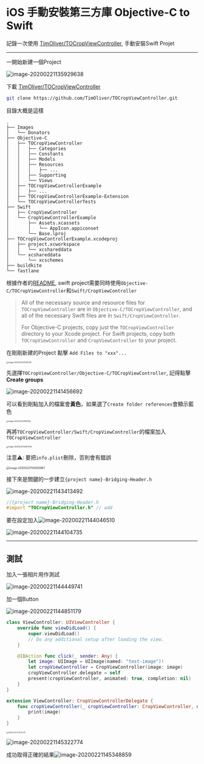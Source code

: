 # iOS 手動安裝第三方庫 Objective-C to Swift

記錄一次使用 [TimOliver/TOCropViewController](https://github.com/TimOliver/TOCropViewController), 手動安裝Swift Projet

-----

一開始新建一個Project

![image-20200221135929638](/Users/wingch/Try/notes/docs/content/iOS/media/image-20200221135929638.png)

下載 [TimOliver/TOCropViewController](https://github.com/TimOliver/TOCropViewController)

```bash
git clone https://github.com/TimOliver/TOCropViewController.git
```

目錄大概是這樣

```
.
├── Images
│   └── Donators
├── Objective-C
│   ├── TOCropViewController
│   │   ├── Categories
│   │   ├── Constants
│   │   ├── Models
│   │   ├── Resources
│   │   │   ├── ...
│   │   ├── Supporting
│   │   └── Views
│   ├── TOCropViewControllerExample
│   │   ├── ...
│   ├── TOCropViewControllerExample-Extension
│   └── TOCropViewControllerTests
├── Swift
│   ├── CropViewController
│   └── CropViewControllerExample
│       ├── Assets.xcassets
│       │   └── AppIcon.appiconset
│       └── Base.lproj
├── TOCropViewControllerExample.xcodeproj
│   ├── project.xcworkspace
│   │   └── xcshareddata
│   └── xcshareddata
│       └── xcschemes
├── buildkite
└── fastlane
```

根據作者的[README](https://github.com/TimOliver/TOCropViewController#installation), swift project需要同時使用`Objective-C/TOCropViewController`和`Swift/CropViewController`

> All of the necessary source and resource files for `TOCropViewController` are in `Objective-C/TOCropViewController`, and all of the necessary Swift files are in `Swift/CropViewController`.
>
> For Objective-C projects, copy just the `TOCropViewController` directory to your Xcode project. For Swift projects, copy both `TOCropViewController` and `CropViewController` to your project.

在剛剛新建的Project 點擊 `Add Files to "xxx"...`

<img src="/Users/wingch/Try/notes/docs/content/iOS/media/image-20200221141329728.png" alt="image-20200221141329728" style="zoom:33%;" />

先選擇`TOCropViewController/Objective-C/TOCropViewController`, 記得點擊**Create groups**

![image-20200221141456692](/Users/wingch/Try/notes/docs/content/iOS/media/image-20200221141456692.png)

可以看到剛點加入的檔䅁會**黃色**，如果選了`Create folder references`會顯示藍色

<img src="/Users/wingch/Try/notes/docs/content/iOS/media/image-20200221141814561.png" alt="image-20200221141814561" style="zoom:33%;" />

再將`TOCropViewController/Swift/CropViewController`的檔案加入`TOCropViewController`

<img src="/Users/wingch/Try/notes/docs/content/iOS/media/image-20200221142954796.png" alt="image-20200221142954796" style="zoom:33%;" />

注意⚠️: 要把`info.plist`刪除，否則會有錯誤

<img src="/Users/wingch/Try/notes/docs/content/iOS/media/image-20200221143050987.png" alt="image-20200221143050987" style="zoom:50%;" />

接下來是關鍵的一步建立`{project name}-Bridging-Header.h`

![image-20200221143413492](/Users/wingch/Try/notes/docs/content/iOS/media/image-20200221143413492.png)

```objective-c
//{project name}-Bridging-Header.h
#import "TOCropViewController.h" // add
```

要在設定加入![image-20200221144046510](/Users/wingch/Try/notes/docs/content/iOS/media/image-20200221144046510.png)

![image-20200221144104735](/Users/wingch/Try/notes/docs/content/iOS/media/image-20200221144104735.png)

-----

## 測試

加入一張相片用作測試

![image-20200221144449741](/Users/wingch/Try/notes/docs/content/iOS/media/image-20200221144449741.png)

加一個Button

![image-20200221144851179](/Users/wingch/Try/notes/docs/content/iOS/media/image-20200221144851179.png)

```swift
class ViewController: UIViewController {
    override func viewDidLoad() {
        super.viewDidLoad()
        // Do any additional setup after loading the view.
    }

    @IBAction func click(_ sender: Any) {
        let image: UIImage = UIImage(named: "test-image")!
        let cropViewController = CropViewController(image: image)
        cropViewController.delegate = self
        present(cropViewController, animated: true, completion: nil)
    }
}

extension ViewController: CropViewControllerDelegate {
    func cropViewController(_ cropViewController: CropViewController, didCropToImage image: UIImage, withRect cropRect: CGRect, angle: Int) {
        print(image)
    }
}
```

<img src="/Users/wingch/Try/notes/docs/content/iOS/media/2020-02-21 14.52.01.png" alt="2020-02-21 14.52.01" style="zoom:33%;" />



![image-20200221145322774](/Users/wingch/Try/notes/docs/content/iOS/media/image-20200221145322774.png)



成功取得正確的結果![image-20200221145348859](/Users/wingch/Try/notes/docs/content/iOS/media/image-20200221145348859.png)